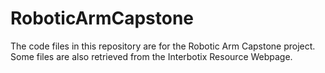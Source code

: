 # RoboticArmCapstone
The code files in this repository are for the Robotic Arm Capstone project.
Some files are also retrieved from the Interbotix Resource Webpage.

